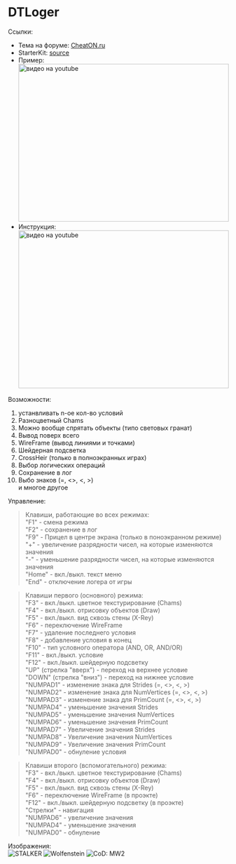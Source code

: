 # DTLoger

Ссылки: 
* Тема на форуме: [CheatON.ru](http://cheaton.ru/f30/dtloger-v0-5-3-final-10476/)
* StarterKit: [source](https://github.com/v-crys/StarterKit-for-DTLoger)
* Пример:  
<a href="https://www.youtube.com/watch?v=hsvK_TvHxv0" target="_blank"><img src="http://img.youtube.com/vi/hsvK_TvHxv0/0.jpg" 
alt="видео на youtube" width="480" height="360" border="0" /></a>
* Инструкция:  
<a href="https://www.youtube.com/watch?v=xG9NVpbziHQ" target="_blank"><img src="http://img.youtube.com/vi/xG9NVpbziHQ/0.jpg" 
alt="видео на youtube" width="480" height="360" border="0" /></a>

Возможности:
1. устанвливать n-ое кол-во условий
2. Разноцветный Chams
3. Можно вообще спрятать объекты (типо световых гранат)
4. Вывод поверх всего
5. WireFrame (вывод линиями и точками)
6. Шейдерная подсветка
7. CrossHeir (только в полноэкранных играх)
8. Выбор логических операций
9. Сохранение в лог
10. Выбо знаков (=, <>, <, >)  
и многое другое

Управление:
> Клавиши, работающие во всех режимах:  
"F1" - смена режима  
"F2" - сохранение в лог  
"F9" - Прицел в центре экрана (только в поноэкранном режиме)   
"+" - увеличение разрядности чисел, на которые изменяются значения  
"-" - уменьшение разрядности чисел, на которые изменяются значения  
"Home" - вкл./выкл. текст меню  
"End" - отключение логера от игры  

> Клавиши первого (основного) режима:  
"F3" - вкл./выкл. цветное текстурирование (Chams)  
"F4" - вкл./выкл. отрисовку объектов (Draw)  
"F5" - вкл./выкл. вид сквозь стены (X-Rey)  
"F6" - переключение WireFrame  
"F7" - удаление последнего условия  
"F8" - добавление условия в конец  
"F10" - тип условного оператора (AND, OR, AND/OR)  
"F11" - вкл./выкл. условие  
"F12" - вкл./выкл. шейдерную подсветку  
"UP" (стрелка "вверх") - переход на верхнее условие  
"DOWN" (стрелка "вниз") - переход на нижнее условие  
"NUMPAD1" - изменение знака для Strides (=, <>, <, >)  
"NUMPAD2" - изменение знака для NumVertices (=, <>, <, >)  
"NUMPAD3" - изменение знака для PrimCount (=, <>, <, >)  
"NUMPAD4" - уменьшение значения Strides  
"NUMPAD5" - уменьшение значения NumVertices  
"NUMPAD6" - уменьшение значения PrimCount  
"NUMPAD7" - Увеличение значения Strides  
"NUMPAD8" - Увеличение значения NumVertices  
"NUMPAD9" - Увеличение значения PrimCount  
"NUMPAD0" - обнуление условия  

>Клавиши второго (вспомогательного) режима:  
"F3" - вкл./выкл. цветное текстурирование (Chams)  
"F4" - вкл./выкл. отрисовку объектов (Draw)  
"F5" - вкл./выкл. вид сквозь стены (X-Rey)  
"F6" - переключение WireFrame (в проэкте)  
"F12" - вкл./выкл. шейдерную подсветку (в проэкте)  
"Стрелки" - навигация  
"NUMPAD6" - увеличение значения  
"NUMPAD4" - уменьшение значения  
"NUMPAD0" - обнуление  

Изображения:  
![STALKER](http://gifok.net/images/2013/04/17/RgFaJ.jpg "STALKER")
![Wolfenstein](http://gifok.net/images/2013/04/17/kfAd.jpg "Wolfenstein")
![CoD: MW2](http://gifok.net/images/2013/04/28/9x2gA.jpg "CoD: MW2")
